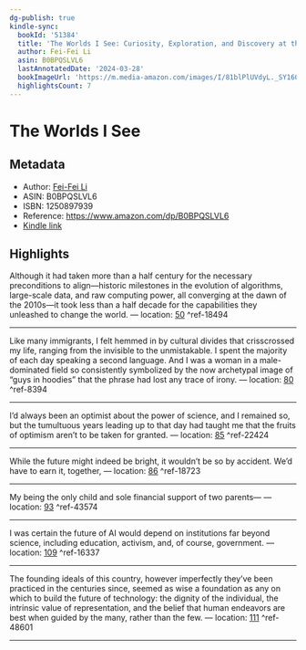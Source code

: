 ```yaml
---
dg-publish: true
kindle-sync:
  bookId: '51384'
  title: 'The Worlds I See: Curiosity, Exploration, and Discovery at the Dawn of AI'
  author: Fei-Fei Li
  asin: B0BPQSLVL6
  lastAnnotatedDate: '2024-03-28'
  bookImageUrl: 'https://m.media-amazon.com/images/I/81blPlUVdyL._SY160.jpg'
  highlightsCount: 7
---
```

# The Worlds I See
## Metadata
* Author: [Fei-Fei Li](https://www.amazon.comundefined)
* ASIN: B0BPQSLVL6
* ISBN: 1250897939
* Reference: https://www.amazon.com/dp/B0BPQSLVL6
* [Kindle link](kindle://book?action=open&asin=B0BPQSLVL6)

## Highlights
Although it had taken more than a half century for the necessary preconditions to align—historic milestones in the evolution of algorithms, large-scale data, and raw computing power, all converging at the dawn of the 2010s—it took less than a half decade for the capabilities they unleashed to change the world. — location: [50](kindle://book?action=open&asin=B0BPQSLVL6&location=50) ^ref-18494

---
Like many immigrants, I felt hemmed in by cultural divides that crisscrossed my life, ranging from the invisible to the unmistakable. I spent the majority of each day speaking a second language. And I was a woman in a male-dominated field so consistently symbolized by the now archetypal image of “guys in hoodies” that the phrase had lost any trace of irony. — location: [80](kindle://book?action=open&asin=B0BPQSLVL6&location=80) ^ref-8394

---
I’d always been an optimist about the power of science, and I remained so, but the tumultuous years leading up to that day had taught me that the fruits of optimism aren’t to be taken for granted. — location: [85](kindle://book?action=open&asin=B0BPQSLVL6&location=85) ^ref-22424

---
While the future might indeed be bright, it wouldn’t be so by accident. We’d have to earn it, together, — location: [86](kindle://book?action=open&asin=B0BPQSLVL6&location=86) ^ref-18723

---
My being the only child and sole financial support of two parents— — location: [93](kindle://book?action=open&asin=B0BPQSLVL6&location=93) ^ref-43574

---

I was certain the future of AI would depend on institutions far beyond science, including education, activism, and, of course, government. — location: [109](kindle://book?action=open&asin=B0BPQSLVL6&location=109) ^ref-16337

---
The founding ideals of this country, however imperfectly they’ve been practiced in the centuries since, seemed as wise a foundation as any on which to build the future of technology: the dignity of the individual, the intrinsic value of representation, and the belief that human endeavors are best when guided by the many, rather than the few. — location: [111](kindle://book?action=open&asin=B0BPQSLVL6&location=111) ^ref-48601

---
